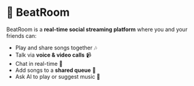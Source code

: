 # 🎵 BeatRoom  

BeatRoom is a **real-time social streaming platform** where you and your friends can:  
- Play and share songs together 🎶  
- Talk via **voice & video calls** 📹  
- Chat in real-time 💬  
- Add songs to a **shared queue** 📂  
- Ask AI to play or suggest music 🤖